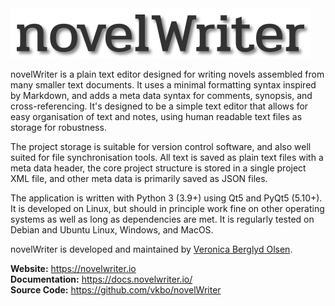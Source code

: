 <img src="https://raw.githubusercontent.com/vkbo/novelWriter/main/setup/novelwriter_text.png">

novelWriter is a plain text editor designed for writing novels assembled from many smaller text
documents. It uses a minimal formatting syntax inspired by Markdown, and adds a meta data syntax
for comments, synopsis, and cross-referencing. It's designed to be a simple text editor that allows
for easy organisation of text and notes, using human readable text files as storage for robustness.

The project storage is suitable for version control software, and also well suited for file
synchronisation tools. All text is saved as plain text files with a meta data header, the core
project structure is stored in a single project XML file, and other meta data is primarily saved as
JSON files.

The application is written with Python 3 (3.9+) using Qt5 and PyQt5 (5.10+). It is developed on
Linux, but should in principle work fine on other operating systems as well as long as dependencies
are met. It is regularly tested on Debian and Ubuntu Linux, Windows, and MacOS.

novelWriter is developed and maintained by [Veronica Berglyd Olsen](https://github.com/vkbo).

**Website:** https://novelwriter.io  
**Documentation:** https://docs.novelwriter.io/  
**Source Code:** https://github.com/vkbo/novelWriter
